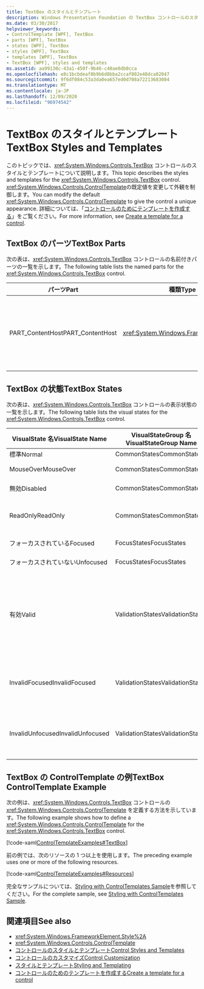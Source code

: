 ```yaml
---
title: TextBox のスタイルとテンプレート
description: Windows Presentation Foundation の TextBox コントロールのスタイルとテンプレートについて説明します。 ControlTemplate を変更して、コントロールに固有の外観を指定します。
ms.date: 03/30/2017
helpviewer_keywords:
- ControlTemplate [WPF], TextBox
- parts [WPF], TextBox
- states [WPF], TextBox
- styles [WPF], TextBox
- templates [WPF], TextBox
- TextBox [WPF], styles and templates
ms.assetid: aa99130c-43a1-450f-9b46-c40ae0db0cca
ms.openlocfilehash: e8c1bcbdeaf8b9b6d8bba2ccaf802e48dca02047
ms.sourcegitcommit: 9f6df084c53a3da0ea657ed0d708a72213683084
ms.translationtype: MT
ms.contentlocale: ja-JP
ms.lasthandoff: 12/09/2020
ms.locfileid: "96974542"
---
```

# <a name="textbox-styles-and-templates"></a><span data-ttu-id="5551e-104">TextBox のスタイルとテンプレート</span><span class="sxs-lookup"><span data-stu-id="5551e-104">TextBox Styles and Templates</span></span>
<span data-ttu-id="5551e-105">このトピックでは、<xref:System.Windows.Controls.TextBox> コントロールのスタイルとテンプレートについて説明します。</span><span class="sxs-lookup"><span data-stu-id="5551e-105">This topic describes the styles and templates for the <xref:System.Windows.Controls.TextBox> control.</span></span> <span data-ttu-id="5551e-106"><xref:System.Windows.Controls.ControlTemplate>の既定値を変更して外観を制御します。</span><span class="sxs-lookup"><span data-stu-id="5551e-106">You can modify the default <xref:System.Windows.Controls.ControlTemplate> to give the control a unique appearance.</span></span> <span data-ttu-id="5551e-107">詳細については、「[コントロールのためにテンプレートを作成する](/dotnet/desktop-wpf/themes/how-to-create-apply-template)」をご覧ください。</span><span class="sxs-lookup"><span data-stu-id="5551e-107">For more information, see [Create a template for a control](/dotnet/desktop-wpf/themes/how-to-create-apply-template).</span></span>  
  
## <a name="textbox-parts"></a><span data-ttu-id="5551e-108">TextBox のパーツ</span><span class="sxs-lookup"><span data-stu-id="5551e-108">TextBox Parts</span></span>  
 <span data-ttu-id="5551e-109">次の表は、<xref:System.Windows.Controls.TextBox> コントロールの名前付きパーツの一覧を示します。</span><span class="sxs-lookup"><span data-stu-id="5551e-109">The following table lists the named parts for the <xref:System.Windows.Controls.TextBox> control.</span></span>  
  
|<span data-ttu-id="5551e-110">パーツ</span><span class="sxs-lookup"><span data-stu-id="5551e-110">Part</span></span>|<span data-ttu-id="5551e-111">種類</span><span class="sxs-lookup"><span data-stu-id="5551e-111">Type</span></span>|<span data-ttu-id="5551e-112">説明</span><span class="sxs-lookup"><span data-stu-id="5551e-112">Description</span></span>|  
|-|-|-|  
|<span data-ttu-id="5551e-113">PART_ContentHost</span><span class="sxs-lookup"><span data-stu-id="5551e-113">PART_ContentHost</span></span>|<xref:System.Windows.FrameworkElement>|<span data-ttu-id="5551e-114"><xref:System.Windows.FrameworkElement> を含めることができるビジュアル要素。</span><span class="sxs-lookup"><span data-stu-id="5551e-114">A visual element that can contain a <xref:System.Windows.FrameworkElement>.</span></span> <span data-ttu-id="5551e-115"><xref:System.Windows.Controls.TextBox> のテキストがこの要素に表示されます。</span><span class="sxs-lookup"><span data-stu-id="5551e-115">The text of the <xref:System.Windows.Controls.TextBox> is displayed in this element.</span></span>|  
  
## <a name="textbox-states"></a><span data-ttu-id="5551e-116">TextBox の状態</span><span class="sxs-lookup"><span data-stu-id="5551e-116">TextBox States</span></span>  
 <span data-ttu-id="5551e-117">次の表は、<xref:System.Windows.Controls.TextBox> コントロールの表示状態の一覧を示します。</span><span class="sxs-lookup"><span data-stu-id="5551e-117">The following table lists the visual states for the <xref:System.Windows.Controls.TextBox> control.</span></span>  
  
|<span data-ttu-id="5551e-118">VisualState 名</span><span class="sxs-lookup"><span data-stu-id="5551e-118">VisualState Name</span></span>|<span data-ttu-id="5551e-119">VisualStateGroup 名</span><span class="sxs-lookup"><span data-stu-id="5551e-119">VisualStateGroup Name</span></span>|<span data-ttu-id="5551e-120">説明</span><span class="sxs-lookup"><span data-stu-id="5551e-120">Description</span></span>|  
|----------------------|---------------------------|-----------------|  
|<span data-ttu-id="5551e-121">標準</span><span class="sxs-lookup"><span data-stu-id="5551e-121">Normal</span></span>|<span data-ttu-id="5551e-122">CommonStates</span><span class="sxs-lookup"><span data-stu-id="5551e-122">CommonStates</span></span>|<span data-ttu-id="5551e-123">既定の状態です。</span><span class="sxs-lookup"><span data-stu-id="5551e-123">The default state.</span></span>|  
|<span data-ttu-id="5551e-124">MouseOver</span><span class="sxs-lookup"><span data-stu-id="5551e-124">MouseOver</span></span>|<span data-ttu-id="5551e-125">CommonStates</span><span class="sxs-lookup"><span data-stu-id="5551e-125">CommonStates</span></span>|<span data-ttu-id="5551e-126">マウス ポインターがコントロール上に配置されます。</span><span class="sxs-lookup"><span data-stu-id="5551e-126">The mouse pointer is positioned over the control.</span></span>|  
|<span data-ttu-id="5551e-127">無効</span><span class="sxs-lookup"><span data-stu-id="5551e-127">Disabled</span></span>|<span data-ttu-id="5551e-128">CommonStates</span><span class="sxs-lookup"><span data-stu-id="5551e-128">CommonStates</span></span>|<span data-ttu-id="5551e-129">コントロールが無効になっています。</span><span class="sxs-lookup"><span data-stu-id="5551e-129">The control is disabled.</span></span>|  
|<span data-ttu-id="5551e-130">ReadOnly</span><span class="sxs-lookup"><span data-stu-id="5551e-130">ReadOnly</span></span>|<span data-ttu-id="5551e-131">CommonStates</span><span class="sxs-lookup"><span data-stu-id="5551e-131">CommonStates</span></span>|<span data-ttu-id="5551e-132">ユーザーは、<xref:System.Windows.Controls.TextBox> のテキストを変更することはできません。</span><span class="sxs-lookup"><span data-stu-id="5551e-132">The user cannot change the text in the <xref:System.Windows.Controls.TextBox>.</span></span>|  
|<span data-ttu-id="5551e-133">フォーカスされている</span><span class="sxs-lookup"><span data-stu-id="5551e-133">Focused</span></span>|<span data-ttu-id="5551e-134">FocusStates</span><span class="sxs-lookup"><span data-stu-id="5551e-134">FocusStates</span></span>|<span data-ttu-id="5551e-135">コントロールにフォーカスがあります。</span><span class="sxs-lookup"><span data-stu-id="5551e-135">The control has focus.</span></span>|  
|<span data-ttu-id="5551e-136">フォーカスされていない</span><span class="sxs-lookup"><span data-stu-id="5551e-136">Unfocused</span></span>|<span data-ttu-id="5551e-137">FocusStates</span><span class="sxs-lookup"><span data-stu-id="5551e-137">FocusStates</span></span>|<span data-ttu-id="5551e-138">コントロールにフォーカスがありません。</span><span class="sxs-lookup"><span data-stu-id="5551e-138">The control does not have focus.</span></span>|  
|<span data-ttu-id="5551e-139">有効</span><span class="sxs-lookup"><span data-stu-id="5551e-139">Valid</span></span>|<span data-ttu-id="5551e-140">ValidationStates</span><span class="sxs-lookup"><span data-stu-id="5551e-140">ValidationStates</span></span>|<span data-ttu-id="5551e-141">このコントロールで <xref:System.Windows.Controls.Validation> クラスを使用し、<xref:System.Windows.Controls.Validation.HasError%2A?displayProperty=nameWithType> 添付プロパティは `false` です。</span><span class="sxs-lookup"><span data-stu-id="5551e-141">The control uses the <xref:System.Windows.Controls.Validation> class and the <xref:System.Windows.Controls.Validation.HasError%2A?displayProperty=nameWithType> attached property is `false`.</span></span>|  
|<span data-ttu-id="5551e-142">InvalidFocused</span><span class="sxs-lookup"><span data-stu-id="5551e-142">InvalidFocused</span></span>|<span data-ttu-id="5551e-143">ValidationStates</span><span class="sxs-lookup"><span data-stu-id="5551e-143">ValidationStates</span></span>|<span data-ttu-id="5551e-144"><xref:System.Windows.Controls.Validation.HasError%2A?displayProperty=nameWithType> 添付プロパティは、コントロールにフォーカスがある `true` です。</span><span class="sxs-lookup"><span data-stu-id="5551e-144">The <xref:System.Windows.Controls.Validation.HasError%2A?displayProperty=nameWithType> attached property is `true` has the control has focus.</span></span>|  
|<span data-ttu-id="5551e-145">InvalidUnfocused</span><span class="sxs-lookup"><span data-stu-id="5551e-145">InvalidUnfocused</span></span>|<span data-ttu-id="5551e-146">ValidationStates</span><span class="sxs-lookup"><span data-stu-id="5551e-146">ValidationStates</span></span>|<span data-ttu-id="5551e-147"><xref:System.Windows.Controls.Validation.HasError%2A?displayProperty=nameWithType> 添付プロパティは、コントロールにフォーカスがない `true` です。</span><span class="sxs-lookup"><span data-stu-id="5551e-147">The <xref:System.Windows.Controls.Validation.HasError%2A?displayProperty=nameWithType> attached property is `true` has the control does not have focus.</span></span>|  
  
## <a name="textbox-controltemplate-example"></a><span data-ttu-id="5551e-148">TextBox の ControlTemplate の例</span><span class="sxs-lookup"><span data-stu-id="5551e-148">TextBox ControlTemplate Example</span></span>  
 <span data-ttu-id="5551e-149">次の例は、<xref:System.Windows.Controls.TextBox> コントロールの <xref:System.Windows.Controls.ControlTemplate> を定義する方法を示しています。</span><span class="sxs-lookup"><span data-stu-id="5551e-149">The following example shows how to define a <xref:System.Windows.Controls.ControlTemplate> for the <xref:System.Windows.Controls.TextBox> control.</span></span>  
  
 [!code-xaml[ControlTemplateExamples#TextBox](~/samples/snippets/csharp/VS_Snippets_Wpf/ControlTemplateExamples/CS/resources/textbox.xaml#textbox)]  
  
 <span data-ttu-id="5551e-150">前の例では、次のリソースの 1 つ以上を使用します。</span><span class="sxs-lookup"><span data-stu-id="5551e-150">The preceding example uses one or more of the following resources.</span></span>  
  
 [!code-xaml[ControlTemplateExamples#Resources](~/samples/snippets/csharp/VS_Snippets_Wpf/ControlTemplateExamples/CS/resources/shared.xaml#resources)]  
  
 <span data-ttu-id="5551e-151">完全なサンプルについては、[Styling with ControlTemplates Sample](https://github.com/Microsoft/WPF-Samples/tree/master/Styles%20&%20Templates/IntroToStylingAndTemplating)を参照してください。</span><span class="sxs-lookup"><span data-stu-id="5551e-151">For the complete sample, see [Styling with ControlTemplates Sample](https://github.com/Microsoft/WPF-Samples/tree/master/Styles%20&%20Templates/IntroToStylingAndTemplating).</span></span>  
  
## <a name="see-also"></a><span data-ttu-id="5551e-152">関連項目</span><span class="sxs-lookup"><span data-stu-id="5551e-152">See also</span></span>

- <xref:System.Windows.FrameworkElement.Style%2A>
- <xref:System.Windows.Controls.ControlTemplate>
- [<span data-ttu-id="5551e-153">コントロールのスタイルとテンプレート</span><span class="sxs-lookup"><span data-stu-id="5551e-153">Control Styles and Templates</span></span>](control-styles-and-templates.md)
- [<span data-ttu-id="5551e-154">コントロールのカスタマイズ</span><span class="sxs-lookup"><span data-stu-id="5551e-154">Control Customization</span></span>](control-customization.md)
- [<span data-ttu-id="5551e-155">スタイルとテンプレート</span><span class="sxs-lookup"><span data-stu-id="5551e-155">Styling and Templating</span></span>](/dotnet/desktop-wpf/fundamentals/styles-templates-overview)
- [<span data-ttu-id="5551e-156">コントロールのためのテンプレートを作成する</span><span class="sxs-lookup"><span data-stu-id="5551e-156">Create a template for a control</span></span>](/dotnet/desktop-wpf/themes/how-to-create-apply-template)
